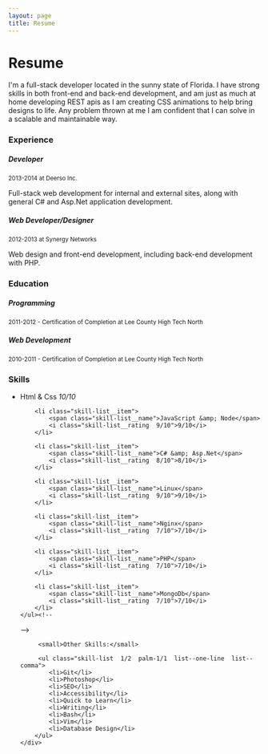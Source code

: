 ```yaml
---
layout: page
title: Resume
---
```


<h1 class="print__hidden">Resume</h1>

I'm a full-stack developer located in the sunny state of Florida. I have strong skills 
in both front-end and back-end development, and am just as much at home developing REST apis 
as I am creating CSS animations to help bring designs to life. Any problem thrown at me I
am confident that I can solve in a scalable and maintainable way.


### Experience

##### Developer

<p class="mb0">
    <small class="fade">2013-2014 at Deerso Inc.</small>
</p>

Full-stack web development for internal and external sites, along with general C# and
Asp.Net application development.

##### Web Developer/Designer

<p class="mb0">
    <small class="fade">2012-2013 at Synergy Networks</small>
</p>

Web design and front-end development, including back-end development with PHP.


### Education

##### Programming

<small class="fade">2011-2012 - Certification of Completion at Lee County High Tech North</small>

##### Web Development

<small class="fade">2010-2011 - Certification of Completion at Lee County High Tech North</small>


### Skills

<div class="layout">
    <ul class="layout__item  skill-list  1/2  small-1/1">
        <li class="skill-list__item">
            <span class="skill-list__name">Html &amp; Css</span>
            <i class="skill-list__rating  1/1">10/10</i>
        </li>

        <li class="skill-list__item">
            <span class="skill-list__name">JavaScript &amp; Node</span>
            <i class="skill-list__rating  9/10">9/10</i>
        </li>

        <li class="skill-list__item">
            <span class="skill-list__name">C# &amp; Asp.Net</span>
            <i class="skill-list__rating  8/10">8/10</i>
        </li>

        <li class="skill-list__item">
            <span class="skill-list__name">Linux</span>
            <i class="skill-list__rating  9/10">9/10</i>
        </li>

        <li class="skill-list__item">
            <span class="skill-list__name">Nginx</span>
            <i class="skill-list__rating  7/10">7/10</i>
        </li>

        <li class="skill-list__item">
            <span class="skill-list__name">PHP</span>
            <i class="skill-list__rating  7/10">7/10</i>
        </li>

        <li class="skill-list__item">
            <span class="skill-list__name">MongoDb</span>
            <i class="skill-list__rating  7/10">7/10</i>
        </li>
    </ul><!--

 --><div class="layout__item  1/2  small-1/1">

         <small>Other Skills:</small>

         <ul class="skill-list  1/2  palm-1/1  list--one-line  list--comma">
            <li>Git</li>
            <li>Photoshop</li>
            <li>SEO</li>
            <li>Accessibility</li>
            <li>Quick to Learn</li>
            <li>Writing</li>
            <li>Bash</li>
            <li>Vim</li>
            <li>Database Design</li>
        </ul>
    </div>
</div>
